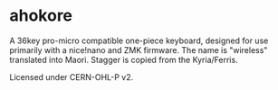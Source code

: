   # ahokore
A 36key pro-micro compatible one-piece keyboard, designed for use primarily with a nice!nano and ZMK firmware. The name is "wireless" translated into Maori. Stagger is copied from the Kyria/Ferris. 

Licensed under CERN-OHL-P v2. 
